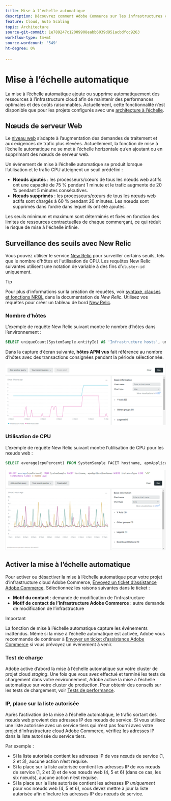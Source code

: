 ```yaml
---
title: Mise à l’échelle automatique
description: Découvrez comment Adobe Commerce sur les infrastructures cloud peut s’adapter à la demande en ressources.
feature: Cloud, Auto Scaling
topic: Architecture
source-git-commit: 1e789247c12009908eabb6039d951acbdfcc9263
workflow-type: tm+mt
source-wordcount: '549'
ht-degree: 0%

---
```


# Mise à l’échelle automatique

La mise à l’échelle automatique ajoute ou supprime automatiquement des ressources à l’infrastructure cloud afin de maintenir des performances optimales et des coûts raisonnables. Actuellement, cette fonctionnalité n’est disponible que pour les projets configurés avec une [architecture à l’échelle](scaled-architecture.md).

## Nœuds de serveur Web

Le [niveau web](scaled-architecture.md#web-tier) s’adapte à l’augmentation des demandes de traitement et aux exigences de trafic plus élevées. Actuellement, la fonction de mise à l’échelle automatique ne se met à l’échelle horizontale qu’en ajoutant ou en supprimant des nœuds de serveur web.

Un événement de mise à l’échelle automatique se produit lorsque l’utilisation et le trafic CPU atteignent un seuil prédéfini :

- **Nœuds ajoutés** : les processeurs/cœurs de tous les nœuds web actifs ont une capacité de 75 % pendant 1 minute et le trafic augmente de 20 % pendant 5 minutes consécutives.
- **Nœuds supprimés** : les processeurs/cœurs de tous les nœuds web actifs sont chargés à 60 % pendant 20 minutes. Les nœuds sont supprimés dans l’ordre dans lequel ils ont été ajoutés.

Les seuils minimum et maximum sont déterminés et fixés en fonction des limites de ressources contractuelles de chaque commerçant, ce qui réduit le risque de mise à l&#39;échelle infinie.

## Surveillance des seuils avec New Relic

Vous pouvez utiliser le service [New Relic](../monitor/new-relic-service.md) pour surveiller certains seuils, tels que le nombre d&#39;hôtes et l&#39;utilisation de CPU. Les requêtes New Relic suivantes utilisent une notation de variable à des fins d’`cluster-id` uniquement.

>[!TIP]
>
>Pour plus d’informations sur la création de requêtes, voir [syntaxe, clauses et fonctions NRQL](https://docs.newrelic.com/docs/query-your-data/nrql-new-relic-query-language/get-started/nrql-syntax-clauses-functions/) dans la documentation de _New Relic_.
>Utilisez vos requêtes pour créer un tableau de bord [New Relic](https://docs.newrelic.com/docs/query-your-data/explore-query-data/dashboards/introduction-dashboards/).

### Nombre d’hôtes

L’exemple de requête New Relic suivant montre le nombre d’hôtes dans l’environnement :

```sql
SELECT uniqueCount(SystemSample.entityId) AS 'Infrastructure hosts', uniqueCount(Transaction.host) AS 'APM hosts seen' FROM SystemSample, Transaction where (Transaction.appName = 'cluster-id_stg' AND Transaction.transactionType = 'Web') OR SystemSample.apmApplicationNames LIKE '%|cluster-id_stg|%' TIMESERIES SINCE 3 HOURS AGO
```

Dans la capture d’écran suivante, **hôtes APM vus** fait référence au nombre d’hôtes avec des transactions consignées pendant la période sélectionnée.

![Nombre d’hôtes New Relic](../../assets/new-relic/host-count.png)

### Utilisation de CPU

L’exemple de requête New Relic suivant montre l’utilisation de CPU pour les nœuds web :

```sql
SELECT average(cpuPercent) FROM SystemSample FACET hostname, apmApplicationNames WHERE instanceType LIKE 'c%' TIMESERIES SINCE 3 HOURS AGO
```

![Utilisation du CPU des nœuds web New Relic](../../assets/new-relic/web-node-cpu-usage.png)

## Activer la mise à l’échelle automatique

Pour activer ou désactiver la mise à l’échelle automatique pour votre projet d’infrastructure cloud Adobe Commerce, [Envoyez un ticket d’assistance Adobe Commerce](https://experienceleague.adobe.com/docs/commerce-knowledge-base/kb/help-center-guide/magento-help-center-user-guide.html#submit-ticket). Sélectionnez les raisons suivantes dans le ticket :

- **Motif du contact** : demande de modification de l’infrastructure
- **Motif de contact de l’infrastructure Adobe Commerce** : autre demande de modification de l’infrastructure

>[!IMPORTANT]
>
>La fonction de mise à l’échelle automatique capture les événements inattendus. Même si la mise à l’échelle automatique est activée, Adobe vous recommande de continuer à [Envoyer un ticket d’assistance Adobe Commerce](https://experienceleague.adobe.com/docs/commerce-knowledge-base/kb/help-center-guide/magento-help-center-user-guide.html#submit-ticket) si vous prévoyez un événement à venir.

### Test de charge

Adobe active d’abord la mise à l’échelle automatique sur votre cluster de projet cloud _staging_. Une fois que vous avez effectué et terminé les tests de chargement dans votre environnement, Adobe active la mise à l’échelle automatique sur votre cluster de production. Pour obtenir des conseils sur les tests de chargement, voir [Tests de performance](../launch/checklist.md#performance-testing).

### IP, place sur la liste autorisée

Après l’activation de la mise à l’échelle automatique, le trafic sortant des nœuds web provient des adresses IP des nœuds de service. Si vous utilisez une liste autorisée avec un service tiers qui n’est pas fourni avec votre projet d’infrastructure cloud Adobe Commerce, vérifiez les adresses IP dans la liste autorisée du service tiers.

Par exemple :

- Si la liste autorisée contient les adresses IP de vos nœuds de service (1, 2 et 3), aucune action n’est requise.
- Si la place sur la liste autorisée contient les adresses IP de vos nœuds de service (1, 2 et 3) et de vos nœuds web (4, 5 et 6) (dans ce cas, les six nœuds), aucune action n’est requise.
- Si la place sur la liste autorisée contient les adresses IP _uniquement_ pour vos nœuds web (4, 5 et 6), vous devez mettre à jour la liste autorisée afin d’inclure les adresses IP des nœuds de service.
